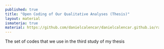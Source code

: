 ```yaml
---
published: true
title: "Open Coding of Our Qualitative Analyses (Thesis)"
layout: material
ismateria: true
material: https://github.com/danielcalencar/danielcalencar.github.io/raw/master/material/codes.csv 
---   
```


The set of codes that we use in the third study of my thesis
